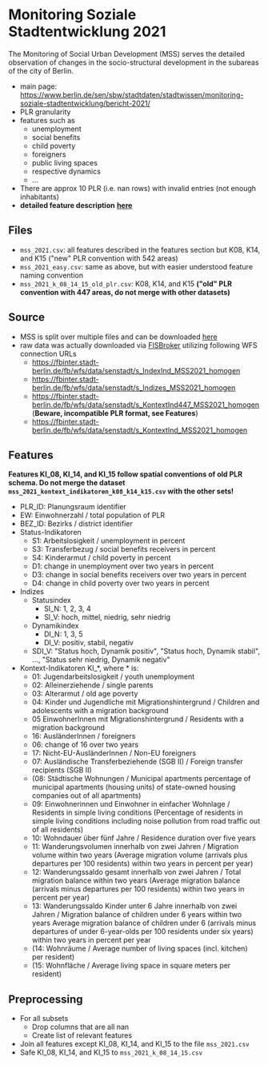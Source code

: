 # Monitoring Soziale Stadtentwicklung 2021
The Monitoring of Social Urban Development (MSS) serves the detailed observation of changes in the socio-structural development in the subareas of the city of Berlin.  

- main page: https://www.berlin.de/sen/sbw/stadtdaten/stadtwissen/monitoring-soziale-stadtentwicklung/bericht-2021/
- PLR granularity
- features such as
  - unemployment
  - social benefits
  - child poverty
  - foreigners
  - public living spaces
  - respective dynamics
  - ...
- There are approx 10 PLR (i.e. nan rows) with invalid entries (not enough inhabitants)
- **detailed feature description** [**here**](https://www.berlin.de/sen/sbw/_assets/stadtdaten/stadtwissen/monitoring-soziale-stadtentwicklung/bericht-2021/mss_2021_indikatorenheft_fortschreibung_langfassung.pdf?ts=1705017669)

## Files
- `mss_2021.csv`: all features described in the features section but K08, K14, and K15 ("new" PLR convention with 542 areas)
- `mss_2021_easy.csv`: same as above, but with easier understood feature naming convention
- `mss_2021_k_08_14_15_old_plr.csv`: K08, K14, and K15 **("old" PLR convention with 447 areas, do not merge with other datasets)**

## Source
- MSS is split over multiple files and can be downloaded [here](https://www.berlin.de/sen/sbw/stadtdaten/stadtwissen/monitoring-soziale-stadtentwicklung/bericht-2021/tabellen/#Index)
- raw data was actually downloaded via [FISBroker](https://fbinter.stadt-berlin.de/fb/) utilizing following WFS connection URLs
  - https://fbinter.stadt-berlin.de/fb/wfs/data/senstadt/s_IndexInd_MSS2021_homogen
  - https://fbinter.stadt-berlin.de/fb/wfs/data/senstadt/s_Indizes_MSS2021_homogen
  - https://fbinter.stadt-berlin.de/fb/wfs/data/senstadt/s_KontextInd447_MSS2021_homogen (**Beware, incompatible PLR format, see Features**)
  - https://fbinter.stadt-berlin.de/fb/wfs/data/senstadt/s_KontextInd_MSS2021_homogen

## Features
**Features KI_08, KI_14, and KI_15 follow spatial conventions of old PLR schema. Do not merge the dataset `mss_2021_kontext_indikatoren_k08_k14_k15.csv` with the other sets!**

- PLR_ID: Planungsraum identifier
- EW: Einwohnerzahl / total population of PLR
- BEZ_ID: Bezirks / district identifier
- Status-Indikatoren
  - S1: Arbeitslosigkeit / unemployment in percent
  - S3: Transferbezug / social benefits receivers in percent
  - S4: Kinderarmut / child poverty in percent
  - D1: change in unemployment over two years in percent
  - D3: change in social benefits receivers over two years in percent
  - D4: change in child poverty over two years in percent
- Indizes 
  - Statusindex
    - SI_N: 1, 2, 3, 4
    - SI_V: hoch, mittel, niedrig, sehr niedrig
  - Dynamikindex
    - DI_N: 1, 3, 5
    - DI_V: positiv, stabil, negativ
  - SDI_V: "Status hoch, Dynamik positiv", "Status hoch, Dynamik stabil", ..., "Status sehr niedrig, Dynamik negativ"
- Kontext-Indikatoren KI_*, where * is:
  - 01: Jugendarbeitslosigkeit / youth unemployment
  - 02: Alleinerziehende / single parents
  - 03: Alterarmut / old age poverty
  - 04: Kinder und Jugendliche mit Migrationshintergrund / Children and adolescents with a migration background
  - 05 EinwohnerInnen mit Migrationshintergrund / Residents with a migration background
  - 16: AusländerInnen / foreigners
  - 06: change of 16 over two years
  - 17: Nicht-EU-AusländerInnen / Non-EU foreigners
  - 07: Ausländische Transferbeziehende (SGB II) / Foreign transfer recipients (SGB II)
  - (08: Städtische Wohnungen / Municipal apartments percentage of municipal apartments (housing units) of state-owned housing companies out of all apartments)
  - 09: Einwohnerinnen und Einwohner in einfacher Wohnlage / Residents in simple living conditions (Percentage of residents in simple living conditions including noise pollution from road traffic out of all residents)
  - 10: Wohndauer über fünf Jahre / Residence duration over five years
  - 11: Wanderungsvolumen innerhalb von zwei Jahren / Migration volume within two years (Average migration volume (arrivals plus departures per 100 residents) within two years in percent per year)
  - 12: Wanderungssaldo gesamt innerhalb von zwei Jahren / Total migration balance within two years (Average migration balance (arrivals minus departures per 100 residents) within two years in percent per year)
  - 13: Wanderungssaldo Kinder unter 6 Jahre innerhalb von zwei Jahren / Migration balance of children under 6 years within two years Average migration balance of children under 6 (arrivals minus departures of under 6-year-olds per 100 residents under six years) within two years in percent per year  
  - (14: Wohnräume / Average number of living spaces (incl. kitchen) per resident)
  - (15: Wohnfläche / Average living space in square meters per resident)

## Preprocessing
- For all subsets
  - Drop columns that are all nan
  - Create list of relevant features
- Join all features except KI_08, KI_14, and KI_15 to the file `mss_2021.csv`
- Safe KI_08, KI_14, and KI_15 to `mss_2021_k_08_14_15.csv`